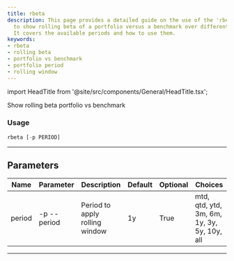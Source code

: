 ```yaml
---
title: rbeta
description: This page provides a detailed guide on the use of the 'rbeta' function
  to show rolling beta of a portfolio versus a benchmark over different time periods.
  It covers the available periods and how to use them.
keywords:
- rbeta
- rolling beta
- portfolio vs benchmark
- portfolio period
- rolling window
---
```


import HeadTitle from '@site/src/components/General/HeadTitle.tsx';

<HeadTitle title="portfolio /rbeta - Reference | OpenBB Terminal Docs" />

Show rolling beta portfolio vs benchmark

### Usage

```python wordwrap
rbeta [-p PERIOD]
```

---

## Parameters

| Name | Parameter | Description | Default | Optional | Choices |
| ---- | --------- | ----------- | ------- | -------- | ------- |
| period | -p  --period | Period to apply rolling window | 1y | True | mtd, qtd, ytd, 3m, 6m, 1y, 3y, 5y, 10y, all |

---
